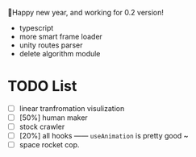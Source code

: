 🎉Happy new year, and working for 0.2 version!
- typescript
- more smart frame loader
- unity routes parser
- delete algorithm module

# TODO List
+ [ ] linear tranfromation visulization
+ [ ] [50%] human maker
+ [ ] stock crawler
+ [ ] [20%] all hooks —— `useAnimation` is pretty good ~
+ [ ] space rocket cop.
